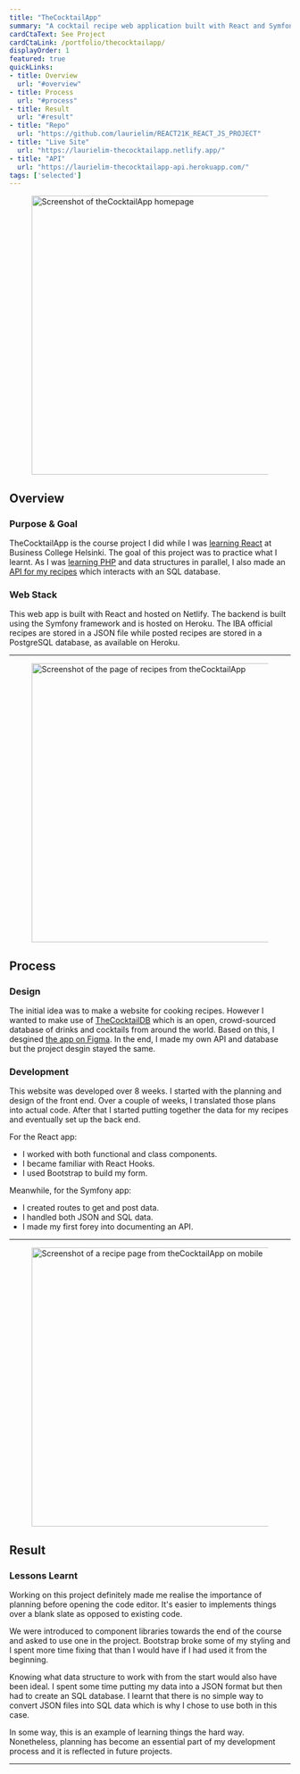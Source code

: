 ```yaml
---
title: "TheCocktailApp"
summary: "A cocktail recipe web application built with React and Symfony. This is the course project I did while learning Reactjs."
cardCtaText: See Project
cardCtaLink: /portfolio/thecocktailapp/
displayOrder: 1
featured: true
quickLinks:
- title: Overview
  url: "#overview"
- title: Process
  url: "#process"
- title: Result
  url: "#result"
- title: "Repo"
  url: "https://github.com/laurielim/REACT21K_REACT_JS_PROJECT"
- title: "Live Site"
  url: "https://laurielim-thecocktailapp.netlify.app/"
- title: "API"
  url: "https://laurielim-thecocktailapp-api.herokuapp.com/"
tags: ['selected']
---
```


<figure>
  <img src="/static/images/portfolio/Screenshot-theCocktailApp-1.png"
    alt="Screenshot of theCocktailApp homepage"
    width="960" height="500" />
</figure>

<h2 id="overview">Overview</h2>

### Purpose & Goal
TheCocktailApp is the course project I did while I was [learning React](//github.com/laurielim/REACT21K_REACT_JS) at Business College Helsinki. The goal of this project was to practice what I learnt. As I was [learning PHP](//github.com/laurielim/REACT21K_PHP) and data structures in parallel, I also made an [API for my recipes](//laurielim-thecocktailapp-api.herokuapp.com/) which interacts with an SQL database.

### Web Stack
This web app is built with React and hosted on Netlify. The backend is built using the Symfony framework and is hosted on Heroku. The IBA official recipes are stored in a JSON file while posted recipes are stored in a PostgreSQL database, as available on Heroku.

---

<figure>
  <img src="/static/images/portfolio/Screenshot-theCocktailApp-2.png"
    alt="Screenshot of the page of recipes from theCocktailApp"
    width="960" height="500" />
</figure>

<h2 id="overview">Process</h2>

### Design
The initial idea was to make a website for cooking recipes. However I wanted to make use of [TheCocktailDB](//www.thecocktaildb.com/) which is an open, crowd-sourced database of drinks and cocktails from around the world. Based on this, I desgined [the app on Figma](//www.figma.com/file/qVjZ8IDxZnayehZwQBCsev/TheCocktailApp?node-id=0%3A1). In the end, I made my own API and database but the project desgin stayed the same.

### Development
This website was developed over 8 weeks. I started with the planning and design of the front end. Over a couple of weeks, I translated those plans into actual code. After that I started putting together the data for my recipes and eventually set up the back end.

For the React app:

- I worked with both functional and class components.
- I became familiar with React Hooks.
- I used Bootstrap to build my form.

Meanwhile, for the Symfony app:

- I created routes to get and post data.
- I handled both JSON and SQL data.
- I made my first forey into documenting an API.

---

<figure>
  <img src="/static/images/portfolio/Screenshot-theCocktailApp-3.png"
    alt="Screenshot of a recipe page from theCocktailApp on mobile"
    width="960" height="500" />
</figure>

<h2 id="result">Result</h2>

### Lessons Learnt
Working on this project definitely made me realise the importance of planning before opening the code editor. It's easier to implements things over a blank slate as opposed to existing code.

We were introduced to component libraries towards the end of the course and asked to use one in the project. Bootstrap broke some of my styling and I spent more time fixing that than I would have if I had used it from the beginning.

Knowing what data structure to work with from the start would also have been ideal. I spent some time putting my data into a JSON format but then had to create an SQL database. I learnt that there is no simple way to convert JSON files into SQL data which is why I chose to use both in this case.

In some way, this is an example of learning things the hard way. Nonetheless, planning has become an essential part of my development process and it is reflected in future projects.

---